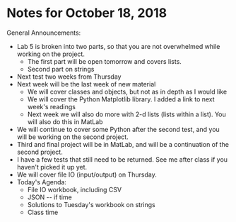 # Notes for October 18, 2018

General Announcements:
* Lab 5 is broken into two parts, so that you are not overwhelmed while working on the project.
    * The first part will be open tomorrow and covers lists.
    * Second part on strings
* Next test two weeks from Thursday
* Next week will be the last week of new material
    * We will cover classes and objects, but not as in depth as I would like
    * We will cover the Python Matplotlib library. I added a link to next week's readings
    * Next week we will also do more with 2-d lists (lists within a list). You will also do this in MatLab
* We will continue to cover some Python after the second test, and you will be working on the second project.
* Third and final project will be in MatLab, and will be a continuation of the second project. 
* I have a few tests that still need to be returned. See me after class if you haven't picked it up yet.
* We will cover file IO (input/output) on Thursday.
* Today's Agenda:
    * File IO workbook, including CSV
    * JSON -- if time
    * Solutions to Tuesday's workbook on strings
    * Class time 